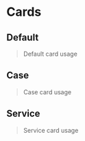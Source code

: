 # Cards

## Default
> Default card usage

## Case
> Case card usage

## Service
> Service card usage